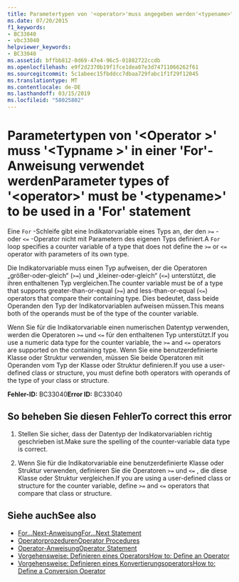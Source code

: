```yaml
---
title: Parametertypen von '<operator>'muss angegeben werden'<typename>"in einer 'For'-Anweisung verwendet werden
ms.date: 07/20/2015
f1_keywords:
- BC33040
- vbc33040
helpviewer_keywords:
- BC33040
ms.assetid: bffbb812-0d69-47e4-96c5-01882722ccdb
ms.openlocfilehash: e9f2d2370b19f1fce1dea07e3d74711066262f61
ms.sourcegitcommit: 5c1abeec15fbddcc7dbaa729fabc1f1f29f12045
ms.translationtype: MT
ms.contentlocale: de-DE
ms.lasthandoff: 03/15/2019
ms.locfileid: "58025802"
---
```

# <a name="parameter-types-of-operator-must-be-typename-to-be-used-in-a-for-statement"></a><span data-ttu-id="4b7ae-102">Parametertypen von '\<Operator >' muss '\<Typname >' in einer 'For'-Anweisung verwendet werden</span><span class="sxs-lookup"><span data-stu-id="4b7ae-102">Parameter types of '\<operator>' must be '\<typename>' to be used in a 'For' statement</span></span>
<span data-ttu-id="4b7ae-103">Eine `For` -Schleife gibt eine Indikatorvariable eines Typs an, der den `>=` - oder `<=` -Operator nicht mit Parametern des eigenen Typs definiert.</span><span class="sxs-lookup"><span data-stu-id="4b7ae-103">A `For` loop specifies a counter variable of a type that does not define the `>=` or `<=` operator with parameters of its own type.</span></span>  
  
 <span data-ttu-id="4b7ae-104">Die Indikatorvariable muss einen Typ aufweisen, der die Operatoren „größer-oder-gleich“ (`>=`) und „kleiner-oder-gleich“ (`<=`) unterstützt, die ihren enthaltenen Typ vergleichen.</span><span class="sxs-lookup"><span data-stu-id="4b7ae-104">The counter variable must be of a type that supports greater-than-or-equal (`>=`) and less-than-or-equal (`<=`) operators that compare their containing type.</span></span> <span data-ttu-id="4b7ae-105">Dies bedeutet, dass beide Operanden den Typ der Indikatorvariablen aufweisen müssen.</span><span class="sxs-lookup"><span data-stu-id="4b7ae-105">This means both of the operands must be of the type of the counter variable.</span></span>  
  
 <span data-ttu-id="4b7ae-106">Wenn Sie für die Indikatorvariable einen numerischen Datentyp verwenden, werden die Operatoren `>=` und `<=` für den enthaltenen Typ unterstützt.</span><span class="sxs-lookup"><span data-stu-id="4b7ae-106">If you use a numeric data type for the counter variable, the `>=` and `<=` operators are supported on the containing type.</span></span> <span data-ttu-id="4b7ae-107">Wenn Sie eine benutzerdefinierte Klasse oder Struktur verwenden, müssen Sie beide Operatoren mit Operanden vom Typ der Klasse oder Struktur definieren.</span><span class="sxs-lookup"><span data-stu-id="4b7ae-107">If you use a user-defined class or structure, you must define both operators with operands of the type of your class or structure.</span></span>  
  
 <span data-ttu-id="4b7ae-108">**Fehler-ID:** BC33040</span><span class="sxs-lookup"><span data-stu-id="4b7ae-108">**Error ID:** BC33040</span></span>  
  
## <a name="to-correct-this-error"></a><span data-ttu-id="4b7ae-109">So beheben Sie diesen Fehler</span><span class="sxs-lookup"><span data-stu-id="4b7ae-109">To correct this error</span></span>  
  
1.  <span data-ttu-id="4b7ae-110">Stellen Sie sicher, dass der Datentyp der Indikatorvariablen richtig geschrieben ist.</span><span class="sxs-lookup"><span data-stu-id="4b7ae-110">Make sure the spelling of the counter-variable data type is correct.</span></span>  
  
2.  <span data-ttu-id="4b7ae-111">Wenn Sie für die Indikatorvariable eine benutzerdefinierte Klasse oder Struktur verwenden, definieren Sie die Operatoren `>=` und `<=` , die diese Klasse oder Struktur vergleichen.</span><span class="sxs-lookup"><span data-stu-id="4b7ae-111">If you are using a user-defined class or structure for the counter variable, define `>=` and `<=` operators that compare that class or structure.</span></span>  
  
## <a name="see-also"></a><span data-ttu-id="4b7ae-112">Siehe auch</span><span class="sxs-lookup"><span data-stu-id="4b7ae-112">See also</span></span>

- [<span data-ttu-id="4b7ae-113">For...Next-Anweisung</span><span class="sxs-lookup"><span data-stu-id="4b7ae-113">For...Next Statement</span></span>](../../visual-basic/language-reference/statements/for-next-statement.md)
- [<span data-ttu-id="4b7ae-114">Operatorprozeduren</span><span class="sxs-lookup"><span data-stu-id="4b7ae-114">Operator Procedures</span></span>](../../visual-basic/programming-guide/language-features/procedures/operator-procedures.md)
- [<span data-ttu-id="4b7ae-115">Operator-Anweisung</span><span class="sxs-lookup"><span data-stu-id="4b7ae-115">Operator Statement</span></span>](../../visual-basic/language-reference/statements/operator-statement.md)
- [<span data-ttu-id="4b7ae-116">Vorgehensweise: Definieren eines Operators</span><span class="sxs-lookup"><span data-stu-id="4b7ae-116">How to: Define an Operator</span></span>](../../visual-basic/programming-guide/language-features/procedures/how-to-define-an-operator.md)
- [<span data-ttu-id="4b7ae-117">Vorgehensweise: Definieren eines Konvertierungsoperators</span><span class="sxs-lookup"><span data-stu-id="4b7ae-117">How to: Define a Conversion Operator</span></span>](../../visual-basic/programming-guide/language-features/procedures/how-to-define-a-conversion-operator.md)
